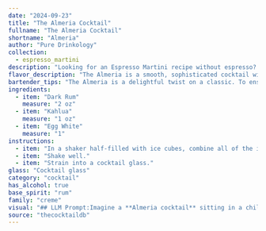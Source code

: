 ```yaml
---
date: "2024-09-23"
title: "The Almeria Cocktail"
fullname: "The Almeria Cocktail"
shortname: "Almeria"
author: "Pure Drinkology"
collection:
  - espresso_martini
description: "Looking for an Espresso Martini recipe without espresso? Try the rich and creamy Almeria Cocktail! Made with 2 oz of dark rum, 1 oz of Kahlua, and an egg white, this delightful drink offers a smooth, coffee-like flavor without the need for espresso. The combination of dark rum and Kahlua brings out deep, bold notes, while the egg white adds a velvety texture that will elevate your cocktail experience. Perfect for those who love the essence of coffee in cocktails but want to skip the caffeine kick. Discover your new favorite espresso martini alternative with the Almeria Cocktail today! "
flavor_description: "The Almeria is a smooth, sophisticated cocktail with a balance of sweetness and richness. The dark rum provides warm, caramel notes, while the Kahlua adds a hint of coffee and chocolate. The egg white creates a velvety texture and a subtle, airy foam. This cocktail is best enjoyed neat, and its flavor lingers pleasantly on the palate. "
bartender_tips: "The Almeria is a delightful twist on a classic. To ensure a smooth, frothy texture, **dry shake the egg white and rum first**. This creates a stable foam. **Then, add the Kahlua and shake with ice** for a well-chilled cocktail. **Strain into a chilled coupe glass** and garnish with a coffee bean or a sprinkle of cocoa powder. "
ingredients:
  - item: "Dark Rum"
    measure: "2 oz"
  - item: "Kahlua"
    measure: "1 oz"
  - item: "Egg White"
    measure: "1"
instructions:
  - item: "In a shaker half-filled with ice cubes, combine all of the ingredients."
  - item: "Shake well."
  - item: "Strain into a cocktail glass."
glass: "Cocktail glass"
category: "cocktail"
has_alcohol: true
base_spirit: "rum"
family: "creme"
visual: "## LLM Prompt:Imagine a **Almeria cocktail** sitting in a chilled coupe glass. Describe its appearance in detail, focusing on the following aspects:* **Color:**  What is the overall color of the cocktail? Is it a deep, rich brown, or does it have a lighter, creamier hue? * **Texture:** Is the surface smooth and silky, or does it have a frothy, airy head?  * **Clarity:** Is the drink completely opaque, or are there subtle swirls and layers of color?* **Embellishments:** Is there any garnish on the drink? If so, what is it and how does it enhance the visual appeal?**Example:** The Almeria presents a captivating appearance. Its base is a deep, mahogany brown, reminiscent of dark rum. Atop this sits a thick, pillowy white head, formed by the frothed egg white. The surface shimmers faintly, reflecting the light in subtle, mesmerizing swirls. A delicate sprig of mint adds a touch of freshness and a vibrant splash of green to the overall composition. "
source: "thecocktaildb"
---
```


